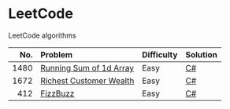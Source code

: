 # LeetCode

LeetCode algorithms

|No.|Problem|Difficulty|Solution|
| ---: | :--- | :--- | :--- |
|1480|[Running Sum of 1d Array](https://leetcode.com/problems/running-sum-of-1d-array/)|Easy|[C#](https://github.com/wilgarxia/leetcode/blob/main/src/1480/csharp/RunningSumOf1dArray/Program.cs)|
|1672|[Richest Customer Wealth](https://leetcode.com/problems/richest-customer-wealth/)|Easy|[C#](https://github.com/wilgarxia/leetcode/blob/main/src/1672/csharp/RichestCustomerWealth/Program.cs)|
|412|[FizzBuzz](https://leetcode.com/problems/fizz-buzz/)|Easy|[C#](https://github.com/wilgarxia/leetcode/blob/main/src/412/csharp/FizzBuzz/Program.cs)|